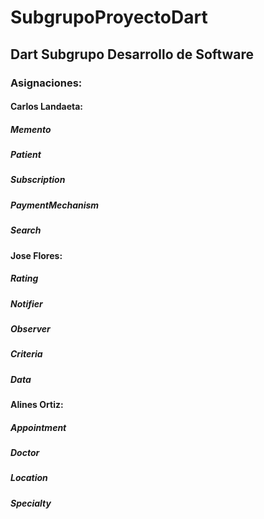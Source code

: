 # SubgrupoProyectoDart

## Dart Subgrupo Desarrollo de Software

### Asignaciones:

#### Carlos Landaeta:

##### Memento

##### Patient

##### Subscription

##### PaymentMechanism

##### Search

#### Jose Flores:

##### Rating

##### Notifier

##### Observer

##### Criteria

##### Data

#### Alines Ortiz:

##### Appointment

##### Doctor

##### Location

##### Specialty
